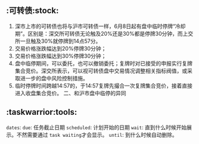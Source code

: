 ## :可转债:stock:
  1. 深市上市的可转债也将与沪市可转债一样，6月8日起有盘中临时停牌“冷却期”。区别是：深交所可转债无论触及20%还是30%都是停牌30分钟，而上交所一旦触及30%就停牌到14点57分。
  2. 交易价格涨跌幅达到20%停牌30分钟；
  3. 交易价格涨跌幅达到30%停牌30分钟；
  4. 盘中临停期间，可以委托，也可以撤销委托；复牌时对已接受的申报实行复牌集合竞价。深交所表示，可以视可转债盘中交易情况调整相关指标阀值，或采取进一步的盘中风险控制措施。
  5. 临时停牌时间跨越14:57的，于14:57复牌先撮合一次复牌集合竞价，接着直接进入收盘集合竞价。
二、和沪市盘中临停的异同


## :taskwarrior:tools:
`dates`:
  `due`: 任务截止日期
  `scheduled`: 计划开始的日期
  `wait`: 直到什么时候开始展示。不然需要通过 `task waiting`才会显示。
  `until`: 到什么时候自动删除。
